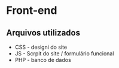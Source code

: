 # Front-end 

## Arquivos utilizados

- CSS - designi do site 
- JS - Scrpit do site / formulário funcional 
- PHP - banco de dados
